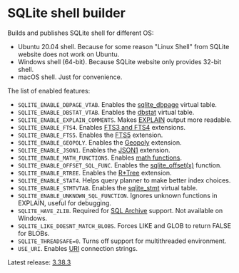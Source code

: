 # SQLite shell builder

Builds and publishes SQLite shell for different OS:

-   Ubuntu 20.04 shell. Because for some reason "Linux Shell" from SQLite website does not work on Ubuntu.
-   Windows shell (64-bit). Because SQLite website only provides 32-bit shell.
-   macOS shell. Just for convenience.

The list of enabled features:

- `SQLITE_ENABLE_DBPAGE_VTAB`. Enables the [sqlite_dbpage](https://sqlite.org/dbpage.html) virtual table.
- `SQLITE_ENABLE_DBSTAT_VTAB`. Enables the [dbstat](https://sqlite.org/dbstat.html) virtual table.
- `SQLITE_ENABLE_EXPLAIN_COMMENTS`. Makes [EXPLAIN](https://sqlite.org/lang_explain.html) output more readable.
- `SQLITE_ENABLE_FTS4`. Enables [FTS3 and FTS4](https://sqlite.org/fts3.html) extensions.
- `SQLITE_ENABLE_FTS5`. Enables the [FTS5](https://sqlite.org/fts5.html) extension.
- `SQLITE_ENABLE_GEOPOLY`. Enables the [Geopoly](https://sqlite.org/geopoly.html) extension.
- `SQLITE_ENABLE_JSON1`. Enables the [JSON1](https://sqlite.org/json1.html) extension.
- `SQLITE_ENABLE_MATH_FUNCTIONS`. Enables [math functions](https://sqlite.org/lang_mathfunc.html).
- `SQLITE_ENABLE_OFFSET_SQL_FUNC`. Enables the [sqlite_offset(x)](https://sqlite.org/lang_corefunc.html#sqlite_offset) function.
- `SQLITE_ENABLE_RTREE`. Enables the [R*Tree](https://sqlite.org/rtree.html) extension.
- `SQLITE_ENABLE_STAT4`. Helps query planner to make better index choices.
- `SQLITE_ENABLE_STMTVTAB`. Enables the [sqlite_stmt](https://sqlite.org/stmt.html) virtual table.
- `SQLITE_ENABLE_UNKNOWN_SQL_FUNCTION`. Ignores unknown functions in EXPLAIN, useful for debugging.
- `SQLITE_HAVE_ZLIB`. Required for [SQL Archive](https://sqlite.org/sqlar.html) support. Not available on Windows.
- `SQLITE_LIKE_DOESNT_MATCH_BLOBS`. Forces LIKE and GLOB to return FALSE for BLOBs.
- `SQLITE_THREADSAFE=0`. Turns off support for multithreaded environment.
- `USE_URI`. Enables [URI](https://sqlite.org/uri.html) connection strings.

Latest release: [3.38.3](https://github.com/nalgeon/sqlite/releases/latest)
